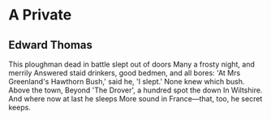 # A Private
## Edward Thomas
This ploughman dead in battle slept out of doors
Many a frosty night, and merrily
Answered staid drinkers, good bedmen, and all bores:
'At Mrs Greenland's Hawthorn Bush,' said he,
'I slept.' None knew which bush. Above the town,
Beyond 'The Drover', a hundred spot the down
In Wiltshire. And where now at last he sleeps
More sound in France—that, too, he secret keeps.